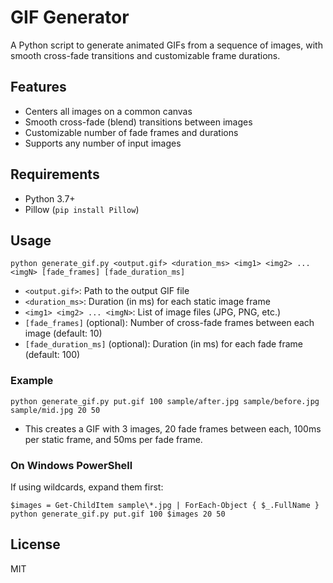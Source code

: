 # GIF Generator

A Python script to generate animated GIFs from a sequence of images, with smooth cross-fade transitions and customizable frame durations.

## Features
- Centers all images on a common canvas
- Smooth cross-fade (blend) transitions between images
- Customizable number of fade frames and durations
- Supports any number of input images

## Requirements
- Python 3.7+
- Pillow (`pip install Pillow`)

## Usage

```
python generate_gif.py <output.gif> <duration_ms> <img1> <img2> ... <imgN> [fade_frames] [fade_duration_ms]
```

- `<output.gif>`: Path to the output GIF file
- `<duration_ms>`: Duration (in ms) for each static image frame
- `<img1> <img2> ... <imgN>`: List of image files (JPG, PNG, etc.)
- `[fade_frames]` (optional): Number of cross-fade frames between each image (default: 10)
- `[fade_duration_ms]` (optional): Duration (in ms) for each fade frame (default: 100)

### Example

```
python generate_gif.py put.gif 100 sample/after.jpg sample/before.jpg sample/mid.jpg 20 50
```
- This creates a GIF with 3 images, 20 fade frames between each, 100ms per static frame, and 50ms per fade frame.

### On Windows PowerShell
If using wildcards, expand them first:

```
$images = Get-ChildItem sample\*.jpg | ForEach-Object { $_.FullName }
python generate_gif.py put.gif 100 $images 20 50
```

## License
MIT

